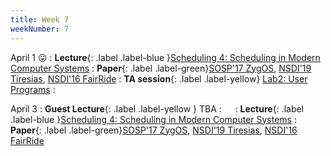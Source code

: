 ```yaml
---
title: Week 7
weekNumber: 7
---
```


April 1 😛
: **Lecture**{: .label .label-blue }[Scheduling 4: Scheduling in Modern Computer Systems](/sp25/assets/slides/lec13_scheduling4.pdf)
    : **Paper**{: .label .label-green}[SOSP'17 ZygOS](https://dl.acm.org/doi/10.1145/3132747.3132780), [NSDI'19 Tiresias](https://www.usenix.org/conference/nsdi19/presentation/gu), [NSDI'16 FairRide](https://www.usenix.org/conference/nsdi16/technical-sessions/presentation/pu)
: **TA session**{: .label .label-yellow} [Lab2: User Programs](/sp25/assets/slides/TA_session3.pdf)
    : &emsp;


April 3
: **Guest Lecture**{: .label .label-yellow } TBA
    : &emsp;
: **Lecture**{: .label .label-blue }[Scheduling 4: Scheduling in Modern Computer Systems](/sp25/assets/slides/lec13_scheduling4.pdf)
    : **Paper**{: .label .label-green}[SOSP'17 ZygOS](https://dl.acm.org/doi/10.1145/3132747.3132780), [NSDI'19 Tiresias](https://www.usenix.org/conference/nsdi19/presentation/gu), [NSDI'16 FairRide](https://www.usenix.org/conference/nsdi16/technical-sessions/presentation/pu)